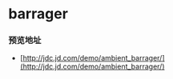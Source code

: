 # barrager
### 预览地址

- [http://jdc.jd.com/demo/ambient_barrager/](http://jdc.jd.com/demo/ambient_barrager/)
